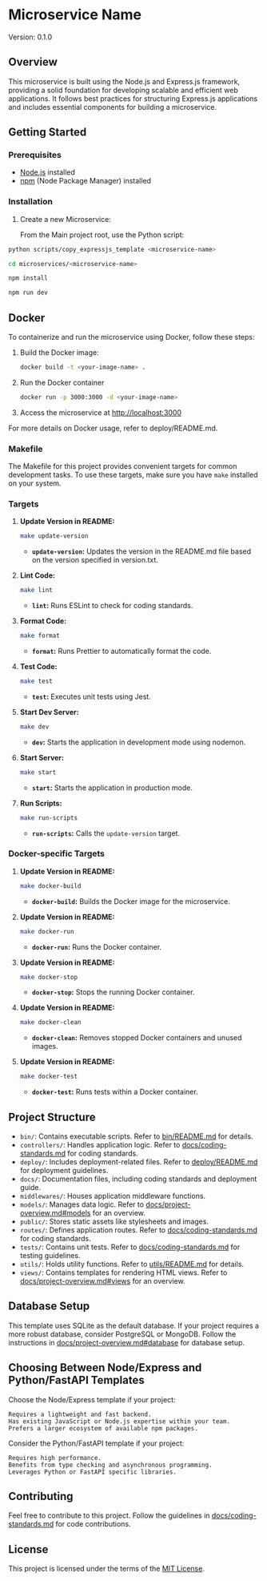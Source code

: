 # Microservice Name

Version: 0.1.0

## Overview

This microservice is built using the Node.js and Express.js framework, providing a solid foundation for developing scalable and efficient web applications. It follows best practices for structuring Express.js applications and includes essential components for building a microservice.

## Getting Started

### Prerequisites

- [Node.js](https://nodejs.org/) installed
- [npm](https://www.npmjs.com/) (Node Package Manager) installed

### Installation

1. Create a new Microservice:

    From the Main project root, use the Python script:

```bash
python scripts/copy_expressjs_template <microservice-name>
```

```bash
cd microservices/<microservice-name>
```

```bash
npm install
```

```bash
npm run dev
```

## Docker

To containerize and run the microservice using Docker, follow these steps:

1. Build the Docker image:

    ```bash
    docker build -t <your-image-name> .
    ```

2. Run the Docker container

    ```bash
    docker run -p 3000:3000 -d <your-image-name>
    ```

3. Access the microservice at <http://localhost:3000>

For more details on Docker usage, refer to deploy/README.md.

### Makefile

The Makefile for this project provides convenient targets for common development tasks. To use these targets, make sure you have `make` installed on your system.

### Targets

1. **Update Version in README:**

    ```bash
    make update-version
    ```

    - **`update-version`:** Updates the version in the README.md file based on the version specified in version.txt.

2. **Lint Code:**

    ```bash
    make lint
    ```

    - **`lint`:** Runs ESLint to check for coding standards.

3. **Format Code:**

    ```bash
    make format
    ```

    - **`format`:** Runs Prettier to automatically format the code.

4. **Test Code:**

    ```bash
    make test
    ```

    - **`test`:** Executes unit tests using Jest.

5. **Start Dev Server:**

    ```bash
    make dev
    ```

    - **`dev`:** Starts the application in development mode using nodemon.

6. **Start Server:**

    ```bash
    make start
    ```

    - **`start`:** Starts the application in production mode.

7. **Run Scripts:**

    ```bash
    make run-scripts
    ```

    - **`run-scripts`:** Calls the `update-version` target.

### Docker-specific Targets

1. **Update Version in README:**

    ```bash
    make docker-build
    ```

    - **`docker-build`:** Builds the Docker image for the microservice.

2. **Update Version in README:**

    ```bash
    make docker-run
    ```

    - **`docker-run`:** Runs the Docker container.

3. **Update Version in README:**

    ```bash
    make docker-stop
    ```

    - **`docker-stop`:** Stops the running Docker container.

4. **Update Version in README:**

    ```bash
    make docker-clean
    ```

    - **`docker-clean`:** Removes stopped Docker containers and unused images.

5. **Update Version in README:**

    ```bash
    make docker-test
    ```

    - **`docker-test`:** Runs tests within a Docker container.

## Project Structure

- `bin/`: Contains executable scripts. Refer to [bin/README.md](bin/README.md) for details.
- `controllers/`: Handles application logic. Refer to [docs/coding-standards.md](docs/coding-standards.md) for coding standards.
- `deploy/`: Includes deployment-related files. Refer to [deploy/README.md](deploy/README.md) for deployment guidelines.
- `docs/`: Documentation files, including coding standards and deployment guide.
- `middlewares/`: Houses application middleware functions.
- `models/`: Manages data logic. Refer to [docs/project-overview.md#models](docs/project-overview.md#models) for an overview.
- `public/`: Stores static assets like stylesheets and images.
- `routes/`: Defines application routes. Refer to [docs/coding-standards.md](docs/coding-standards.md) for coding standards.
- `tests/`: Contains unit tests. Refer to [docs/coding-standards.md](docs/coding-standards.md) for testing guidelines.
- `utils/`: Holds utility functions. Refer to [utils/README.md](utils/README.md) for details.
- `views/`: Contains templates for rendering HTML views. Refer to [docs/project-overview.md#views](docs/project-overview.md#views) for an overview.

## Database Setup

This template uses SQLite as the default database. If your project requires a more robust database, consider PostgreSQL or MongoDB. Follow the instructions in [docs/project-overview.md#database](docs/project-overview.md#database) for database setup.

## Choosing Between Node/Express and Python/FastAPI Templates

Choose the Node/Express template if your project:

    Requires a lightweight and fast backend.
    Has existing JavaScript or Node.js expertise within your team.
    Prefers a larger ecosystem of available npm packages.

Consider the Python/FastAPI template if your project:

    Requires high performance.
    Benefits from type checking and asynchronous programming.
    Leverages Python or FastAPI specific libraries.

## Contributing

Feel free to contribute to this project. Follow the guidelines in [docs/coding-standards.md](docs/coding-standards.md) for code contributions.

## License

This project is licensed under the terms of the [MIT License](LICENSE.md).
